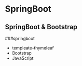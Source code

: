 # SpringBoot
SpringBoot  &amp; Bootstrap
---
###springboot
- templeate-thymeleaf
- Bootstrap
- JavaScript

